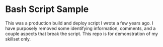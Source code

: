 # Bash Script Sample

This was a production build and deploy script I wrote a few years ago.
I have purposely removed some identifying information, comments, and a couple aspects that
break the script. This repo is for demonstration of my skillset only.
